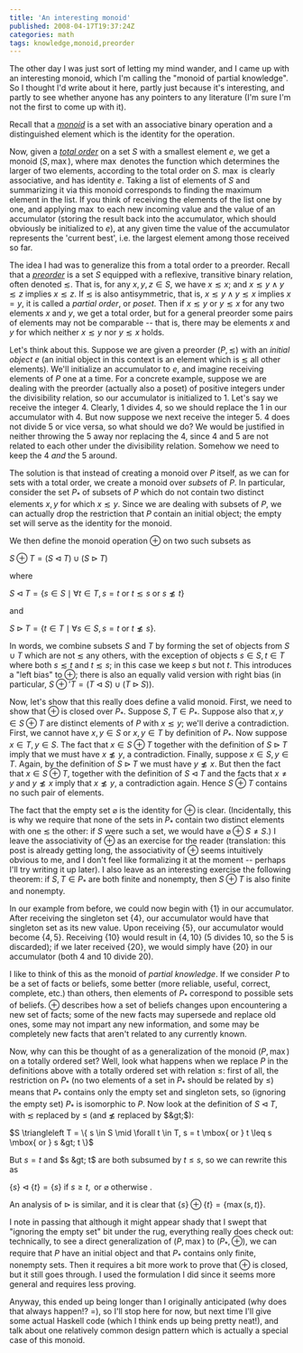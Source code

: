 ```yaml
---
title: 'An interesting monoid'
published: 2008-04-17T19:37:24Z
categories: math
tags: knowledge,monoid,preorder
---
```


The other day I was just sort of letting my mind wander, and I came up with an interesting monoid, which I'm calling the "monoid of partial knowledge". So I thought I'd write about it here, partly just because it's interesting, and partly to see whether anyone has any pointers to any literature (I'm sure I'm not the first to come up with it).

Recall that a <a href="https://secure.wikimedia.org/wikipedia/en/wiki/Monoid"><i>monoid</i></a> is a set with an associative binary operation and a distinguished element which is the identity for the operation.

Now, given a <a href="https://secure.wikimedia.org/wikipedia/en/wiki/Total_order"><i>total order</i></a> on a set $S$ with a smallest element $e$, we get a monoid $(S, \max)$, where $\max$ denotes the function which determines the larger of two elements, according to the total order on $S$.  $\max$ is clearly associative, and has identity $e$.  Taking a list of elements of $S$ and summarizing it via this monoid corresponds to finding the maximum element in the list.  If you think of receiving the elements of the list one by one, and applying $\max$ to each new incoming value and the value of an accumulator (storing the result back into the accumulator, which should obviously be initialized to $e$), at any given time the value of the accumulator represents the 'current best', i.e. the largest element among those received so far.

The idea I had was to generalize this from a total order to a preorder.  Recall that a <a href="https://secure.wikimedia.org/wikipedia/en/wiki/Preorder"><i>preorder</i></a> is a set $S$ equipped with a reflexive, transitive binary relation, often denoted $\lesssim$.  That is, for any $x,y,z \in S$, we have $x \lesssim x$; and $x \lesssim y \land y \lesssim z$ implies $x \lesssim z$. If $\lesssim$ is also antisymmetric, that is, $x \lesssim y \land y \lesssim x$ implies $x = y$, it is called a <i>partial order</i>, or <i>poset</i>.  Then if $x \lesssim y$ or $y \lesssim x$ for any two elements $x$ and $y$, we get a total order, but for a general preorder some pairs of elements may not be comparable -- that is, there may be elements $x$ and $y$ for which neither $x \lesssim y$ nor $y \lesssim x$ holds.

Let's think about this.  Suppose we are given a preorder $(P,\lesssim)$ with an <i>initial object</i> $e$ (an initial object in this context is an element which is $\lesssim$ all other elements).  We'll initialize an accumulator to $e$, and imagine receiving elements of $P$ one at a time.  For a concrete example, suppose we are dealing with the preorder (actually also a poset) of positive integers under the divisibility relation, so our accumulator is initialized to 1.  Let's say we receive the integer 4.  Clearly, 1 divides 4, so we should replace the 1 in our accumulator with 4.  But now suppose we next receive the integer 5.  4 does not divide 5 or vice versa, so what should we do?  We would be justified in neither throwing the 5 away nor replacing the 4, since 4 and 5 are not related to each other under the divisibility relation.  Somehow we need to keep the 4 <i>and</i> the 5 around.

The solution is that instead of creating a monoid over $P$ itself, as we can for sets with a total order, we create a monoid over <i>subsets</i> of $P$.  In particular, consider the set $P_*$ of subsets of $P$ which do not contain two distinct elements $x,y$ for which $x \lesssim y$.  Since we are dealing with subsets of $P$, we can actually drop the restriction that $P$ contain an initial object; the empty set will serve as the identity for the monoid.

We then define the monoid operation $\oplus$ on two such subsets as

$S \oplus T = (S \triangleleft T) \cup (S \triangleright T)$

where

$S \triangleleft T = \{ s \in S \mid \forall t \in T, s = t \mbox{ or } t \lesssim s \mbox{ or } s \not \lesssim t \}$

and

$S \triangleright T = \{ t \in T \mid \forall s \in S, s = t \mbox{ or } t \not \lesssim s \}$.

In words, we combine subsets $S$ and $T$ by forming the set of objects from $S \cup T$ which are not $\lesssim$ any others, with the exception of objects $s \in S, t \in T$ where both $s \lesssim t$ and $t \lesssim s$; in this case we keep $s$ but not $t$. This introduces a "left bias" to $\oplus$; there is also an equally valid version with right bias (in particular, $S \oplus' T = (T \triangleleft S) \cup (T \triangleright S)$).

Now, let's show that this really does define a valid monoid.  First, we need to show that $\oplus$ is closed over $P_*$. Suppose $S, T \in P_*$.  Suppose also that $x,y \in S \oplus T$ are distinct elements of $P$ with $x \lesssim y$; we'll derive a contradiction.  First, we cannot have $x,y \in S$ or $x,y \in T$ by definition of $P_*$.  Now suppose $x \in T, y \in S$.  The fact that $x \in S \oplus T$ together with the definition of $S \triangleright T$ imply that we must have $x \not \lesssim y$, a contradiction.  Finally, suppose $x \in S, y \in T$.  Again, by the definition of $S \triangleright T$ we must have $y \not \lesssim x$.  But then the fact that $x \in S \oplus T$, together with the definition of $S \triangleleft T$ and the facts that $x \neq y$ and $y \not \lesssim x$ imply that $x \not \lesssim y$, a contradiction again.  Hence $S \oplus T$ contains no such pair of elements.

The fact that the empty set $\varnothing$ is the identity for $\oplus$ is clear. (Incidentally, this is why we require that none of the sets in $P_*$ contain two distinct elements with one $\lesssim$ the other: if $S$ were such a set, we would have $\varnothing \oplus S \neq S$.)  I leave the associativity of $\oplus$ as an exercise for the reader (translation: this post is already getting long, the associativity of $\oplus$ seems intuitively obvious to me, and I don't feel like formalizing it at the moment -- perhaps I'll try writing it up later).  I also leave as an interesting exercise the following theorem: if $S, T \in P_*$ are both finite and nonempty, then $S \oplus T$ is also finite and nonempty.

In our example from before, we could now begin with $\{1\}$ in our accumulator.  After receiving the singleton set $\{4\}$, our accumulator would have that singleton set as its new value.  Upon receiving $\{5\}$, our accumulator would become $\{4,5\}$.  Receiving $\{10\}$ would result in $\{4,10\}$ (5 divides 10, so the 5 is discarded); if we later received $\{20\}$, we would simply have $\{20\}$ in our accumulator (both 4 and 10 divide 20).

I like to think of this as the monoid of <i>partial knowledge</i>.  If we consider $P$ to be a set of facts or beliefs, some better (more reliable, useful, correct, complete, etc.) than others, then elements of $P_*$ correspond to possible sets of beliefs.  $\oplus$ describes how a set of beliefs changes upon encountering a new set of facts; some of the new facts may supersede and replace old ones, some may not impart any new information, and some may be completely new facts that aren't related to any currently known.

Now, why can this be thought of as a generalization of the monoid $(P, \max)$ on a totally ordered set?  Well, look what happens when we replace $P$ in the definitions above with a totally ordered set with relation $\leq$: first of all, the restriction on $P_*$ (no two elements of a set in $P_*$ should be related by $\leq$) means that $P_*$ contains only the empty set and singleton sets, so (ignoring the empty set) $P_*$ is isomorphic to $P$.  Now look at the definition of $S \triangleleft T$, with $\lesssim$ replaced by $\leq$ (and $\not \lesssim$ replaced by $&gt;$):

$S \triangleleft T = \{ s \in S \mid \forall t \in T, s = t \mbox{ or } t \leq s \mbox{ or } s &gt; t \}$

But $s = t$ and $s &gt; t$ are both subsumed by $t \leq s$, so we can rewrite this as

$\{s\} \triangleleft \{t\} = \{s\} \mbox{ if } s \geq t, \mbox{ or } \varnothing \mbox{ otherwise }$.

An analysis of $\triangleright$ is similar, and it is clear that $\{s\} \oplus \{t\} = \{\max(s,t)\}$.

I note in passing that although it might appear shady that I swept that "ignoring the empty set" bit under the rug, everything really does check out: technically, to see a direct generalization of $(P,\max)$ to $(P_*, \oplus)$, we can require that $P$ have an initial object and that $P_*$ contains only finite, nonempty sets.  Then it requires a bit more work to prove that $\oplus$ is closed, but it still goes through.  I used the formulation I did since it seems more general and requires less proving.

Anyway, this ended up being longer than I originally anticipated (why does that always happen!? =), so I'll stop here for now, but next time I'll give some actual Haskell code (which I think ends up being pretty neat!), and talk about one relatively common design pattern which is actually a special case of this monoid.


